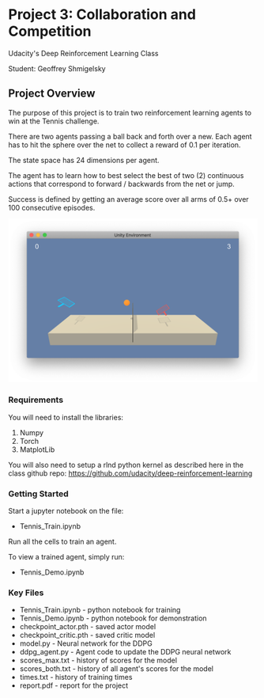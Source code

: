 # Project 3: Collaboration and Competition
Udacity's Deep Reinforcement Learning Class

Student: Geoffrey Shmigelsky

## Project Overview

The purpose of this project is to train two reinforcement learning agents to win at the Tennis challenge. 

There are two agents passing a ball back and forth over a new. Each agent has to hit the sphere over the net to collect a reward of 0.1 per iteration. 

The state space has 24 dimensions per agent.

The agent has to learn how to best select the best of two (2) continuous actions that correspond to forward / backwards from the net or jump.

Success is defined by getting an average score over all arms of 0.5+ over 100 consecutive episodes.

![Trained Agent](tennis_image.png)

### Requirements

You will need to install the libraries:

1. Numpy
2. Torch
3. MatplotLib

You will also need to setup a rlnd python kernel as described here in the class github repo:
https://github.com/udacity/deep-reinforcement-learning

### Getting Started

Start a jupyter notebook on the file:

- Tennis_Train.ipynb

Run all the cells to train an agent. 

To view a trained agent, simply run: 

- Tennis_Demo.ipynb

### Key Files
- Tennis_Train.ipynb - python notebook for training
- Tennis_Demo.ipynb - python notebook for demonstration
- checkpoint_actor.pth - saved actor model
- checkpoint_critic.pth - saved critic model
- model.py - Neural network for the DDPG
- ddpg_agent.py - Agent code to update the DDPG neural network
- scores_max.txt - history of scores for the model
- scores_both.txt - history of all agent's scores for the model
- times.txt - history of training times
- report.pdf - report for the project
